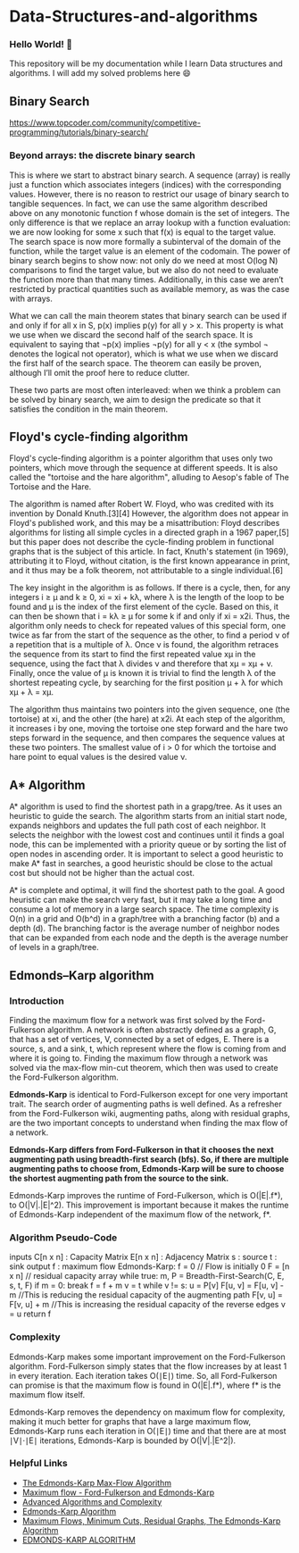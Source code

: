 # Data-Structures-and-algorithms
### Hello World! :wave:
This repository will be my documentation while I learn Data structures and algorithms.
I will add my solved problems here :smile:

## Binary Search
https://www.topcoder.com/community/competitive-programming/tutorials/binary-search/
### Beyond arrays: the discrete binary search <br>
This is where we start to abstract binary search. A sequence (array) is really just a function which associates integers (indices) with the corresponding values. However, there is no reason to restrict our usage of binary search to tangible sequences. In fact, we can use the same algorithm described above on any monotonic function f whose domain is the set of integers. The only difference is that we replace an array lookup with a function evaluation: we are now looking for some x such that f(x) is equal to the target value. The search space is now more formally a subinterval of the domain of the function, while the target value is an element of the codomain. The power of binary search begins to show now: not only do we need at most O(log N) comparisons to find the target value, but we also do not need to evaluate the function more than that many times. Additionally, in this case we aren’t restricted by practical quantities such as available memory, as was the case with arrays.
<br>

What we can call the main theorem states that binary search can be used if and only if for all x in S, p(x) implies p(y) for all y > x. This property is what we use when we discard the second half of the search space. It is equivalent to saying that ¬p(x) implies ¬p(y) for all y < x (the symbol ¬ denotes the logical not operator), which is what we use when we discard the first half of the search space. The theorem can easily be proven, although I’ll omit the proof here to reduce clutter. <br>

These two parts are most often interleaved: when we think a problem can be solved by binary search, we aim to design the predicate so that it satisfies the condition in the main theorem.

## Floyd's cycle-finding algorithm
Floyd's cycle-finding algorithm is a pointer algorithm that uses only two pointers, which move through the sequence at different speeds. It is also called the "tortoise and the hare algorithm", alluding to Aesop's fable of The Tortoise and the Hare.

The algorithm is named after Robert W. Floyd, who was credited with its invention by Donald Knuth.[3][4] However, the algorithm does not appear in Floyd's published work, and this may be a misattribution: Floyd describes algorithms for listing all simple cycles in a directed graph in a 1967 paper,[5] but this paper does not describe the cycle-finding problem in functional graphs that is the subject of this article. In fact, Knuth's statement (in 1969), attributing it to Floyd, without citation, is the first known appearance in print, and it thus may be a folk theorem, not attributable to a single individual.[6]

The key insight in the algorithm is as follows. If there is a cycle, then, for any integers i ≥ μ and k ≥ 0, xi = xi + kλ, where λ is the length of the loop to be found and μ is the index of the first element of the cycle. Based on this, it can then be shown that i = kλ ≥ μ for some k if and only if xi = x2i. Thus, the algorithm only needs to check for repeated values of this special form, one twice as far from the start of the sequence as the other, to find a period ν of a repetition that is a multiple of λ. Once ν is found, the algorithm retraces the sequence from its start to find the first repeated value xμ in the sequence, using the fact that λ divides ν and therefore that xμ = xμ + v. Finally, once the value of μ is known it is trivial to find the length λ of the shortest repeating cycle, by searching for the first position μ + λ for which xμ + λ = xμ.

The algorithm thus maintains two pointers into the given sequence, one (the tortoise) at xi, and the other (the hare) at x2i. At each step of the algorithm, it increases i by one, moving the tortoise one step forward and the hare two steps forward in the sequence, and then compares the sequence values at these two pointers. The smallest value of i > 0 for which the tortoise and hare point to equal values is the desired value ν.
## A* Algorithm
A* algorithm is used to find the shortest path in a grapg/tree. As it uses an heuristic to guide the search. The algorithm starts from an initial start node, expands neighbors and updates the full path cost of each neighbor. It selects the neighbor with the lowest cost and continues until it finds a goal node, this can be implemented with a priority queue or by sorting the list of open nodes in ascending order. It is important to select a good heuristic to make A* fast in searches, a good heuristic should be close to the actual cost but should not be higher than the actual cost.

A* is complete and optimal, it will find the shortest path to the goal. A good heuristic can make the search very fast, but it may take a long time and consume a lot of memory in a large search space. The time complexity is O(n) in a grid and O(b^d) in a graph/tree with a branching factor (b) and a depth (d). The branching factor is the average number of neighbor nodes that can be expanded from each node and the depth is the average number of levels in a graph/tree.

## Edmonds–Karp algorithm
### Introduction
Finding the maximum flow for a network was first solved by the Ford-Fulkerson algorithm. A network is often abstractly defined as a graph, G, that has a set of vertices, V, connected by a set of edges, E. There is a source, s, and a sink, t, which represent where the flow is coming from and where it is going to. Finding the maximum flow through a network was solved via the max-flow min-cut theorem, which then was used to create the Ford-Fulkerson algorithm.

**Edmonds-Karp** is identical to Ford-Fulkerson except for one very important trait. The search order of augmenting paths is well defined. As a refresher from the Ford-Fulkerson wiki, augmenting paths, along with residual graphs, are the two important concepts to understand when finding the max flow of a network.

**Edmonds-Karp differs from Ford-Fulkerson in that it chooses the next augmenting path using breadth-first search (bfs). So, if there are multiple augmenting paths to choose from, Edmonds-Karp will be sure to choose the shortest augmenting path from the source to the sink.**

Edmonds-Karp improves the runtime of Ford-Fulkerson, which is O(|E|.f*), to O(|V|.|E|^2). This improvement is important because it makes the runtime of Edmonds-Karp independent of the maximum flow of the network, f*.

### Algorithm Pseudo-Code
inputs
    C[n x n] : Capacity Matrix
    E[n x n] : Adjacency Matrix
    s : source
    t : sink
output
    f : maximum flow
Edmonds-Karp:
    f = 0                // Flow is initially 0
    F = [n x n]       // residual capacity array
    while true:
        m, P = Breadth-First-Search(C, E, s, t, F)
        if m = 0:
            break
        f = f + m
        v = t
        while v != s:
            u = P[v]
            F[u, v] = F[u, v] - m       //This is reducing the residual capacity of the augmenting path
            F[v, u] = F[v, u] + m        //This is increasing the residual capacity of the reverse edges 
            v = u
    return f

### Complexity
Edmonds-Karp makes some important improvement on the Ford-Fulkerson algorithm. Ford-Fulkerson simply states that the flow increases by at least 1 in every iteration. Each iteration takes O(∣E∣) time. So, all Ford-Fulkerson can promise is that the maximum flow is found in O(|E|.f*), where f* is the maximum flow itself.

Edmonds-Karp removes the dependency on maximum flow for complexity, making it much better for graphs that have a large maximum flow,  Edmonds-Karp runs each iteration in O(∣E∣) time and that there are at most ∣V∣⋅∣E∣ iterations, Edmonds-Karp is bounded by 
O(|V|.|E^2|).

### Helpful Links
- [The Edmonds-Karp Max-Flow Algorithm](https://www.cs.cornell.edu/courses/cs4820/2012sp/handouts/edmondskarp.pdf)
- [Maximum flow - Ford-Fulkerson and Edmonds-Karp](https://cp-algorithms.com/graph/edmonds_karp.html)
- [Advanced Algorithms and Complexity](https://www.coursera.org/lecture/advanced-algorithms-and-complexity/the-edmonds-karp-algorithm-JLA96)
- [Edmonds-Karp Algorithm](https://brilliant.org/wiki/edmonds-karp-algorithm/)
- [Maximum Flows, Minimum Cuts, Residual Graphs, The Edmonds-Karp Algorithm](http://web.eecs.utk.edu/~jplank/plank/classes/cs302/Notes/Netflow1/)
- [EDMONDS-KARP ALGORITHM](https://dkim7240.wixsite.com/edmondskarp/what-is-edmonds-karp-algorithm)